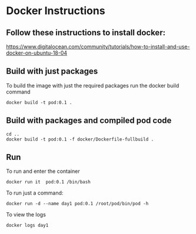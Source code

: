 # Docker Instructions

## Follow these instructions to install docker:
https://www.digitalocean.com/community/tutorials/how-to-install-and-use-docker-on-ubuntu-18-04

## Build with just packages
To build the image with just the required packages run the docker build command

```
docker build -t pod:0.1 .
```

## Build with packages and compiled pod code

```
cd ..
docker build -t pod:0.1 -f docker/Dockerfile-fullbuild .
```


## Run 

To run and enter the container

```
docker run it  pod:0.1 /bin/bash
```

To run just a command:
```
docker run -d --name day1 pod:0.1 /root/pod/bin/pod -h
```

To view the logs
```
docker logs day1
```

